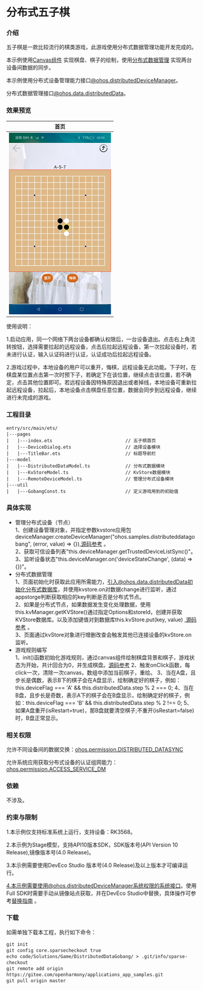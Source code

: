 # 分布式五子棋

### 介绍

五子棋是一款比较流行的棋类游戏，此游戏使用分布式数据管理功能开发完成的。

本示例使用[Canvas组件](https://gitee.com/openharmony/docs/blob/master/zh-cn/application-dev/reference/apis-arkui/arkui-ts/ts-components-canvas-canvas.md) 实现棋盘、棋子的绘制，使用[分布式数据管理](https://gitee.com/openharmony/docs/blob/master/zh-cn/application-dev/reference/apis-arkdata/js-apis-distributed-data.md) 实现两台设备间数据的同步。  

本示例使用分布式设备管理能力接口[@ohos.distributedDeviceManager](https://gitee.com/openharmony/docs/blob/master/zh-cn/application-dev/reference/apis-distributedservice-kit/js-apis-distributedDeviceManager.md)。  

分布式数据管理接口[@ohos.data.distributedData](https://gitee.com/openharmony/docs/blob/master/zh-cn/application-dev/reference/apis-arkdata/js-apis-distributed-data.md)。  


### 效果预览
|首页|
|-------|
|![](./screenshots/devices/index.png)|

使用说明：

1.启动应用，同一个网络下两台设备都确认权限后，一台设备退出。点击右上角流转按钮，选择需要拉起的远程设备，点击后拉起远程设备，第一次拉起设备时，若未进行认证，输入认证码进行认证，认证成功后拉起远程设备。

2.游戏过程中，本地设备的用户可以重开，悔棋，远程设备无此功能。下子时，在棋盘某位置点击第一次时预下子，若确定下在该位置，继续点击该位置，若不确定，点击其他位置即可。若远程设备因特殊原因退出或者掉线，本地设备可重新拉起远程设备，拉起后，本地设备点击棋盘任意位置，数据会同步到远程设备，继续进行未完成的游戏。

### 工程目录
```
entry/src/main/ets/
|---pages
|   |---index.ets                           // 五子棋首页
|   |---DeviceDialog.ets                    // 选择设备模块
|   |---TitleBar.ets                        // 标题导航栏
|---model                                  
|   |---DistributedDataModel.ts             // 分布式数据模块
|   |---KvStoreModel.ts                     // KvStore数据模块
|   |---RemoteDeviceModel.ts                // 管理分布式设备模块
|---util                                    
|   |---GobangConst.ts                      // 定义游戏用到的初始值                                                          
```

### 具体实现
* 管理分布式设备（节点）  
  1、创建设备管理对象，并指定参数kvstore应用包deviceManager.createDeviceManager("ohos.samples.distributeddatagobang", (error, value) => {}),[源码参考](entry/src/main/ets/Model/RemoteDeviceModel.ts ) 。  
  2、获取可信设备列表"this.deviceManager.getTrustedDeviceListSync()"。  
  3、监听设备状态"this.deviceManager.on('deviceStateChange', (data) => {})"。
* 分布式数据管理  
  1、页面初始化时获取此应用所需能力，引入@ohos.data.distributedData初始化分布式数据库，并使用kvstore.on对数据change进行监听，通过appstorge判断获取相应的key判断是否是分布式节点。  
  2、如果是分布式节点，如果数据发生变化处理数据，使用this.kvManager.getKVStore()通过指定Options和storeId，创建并获取KVStore数据库。以及添加键值对到数据库this.kvStore.put(key, value) ,[源码参考](entry/src/main/ets/Model/KvStoreModel.ts ) 。    
  3、页面通过kvStore对象进行增删改查会触发其他已连接设备的kvStore.on监听。  
* 游戏规则编写  
  1、init()函数初始化游戏规则，通过canvas组件绘制棋盘背景和棋子，游戏状态为开始，共计回合为0，并生成棋盘。[源码参考](entry/src/main/ets/pages/Index.ets )
  2、触发onClick函数，每click一次，清除一次canvas，数组中添加当前棋子，重绘。
  3、当在A盘，且步长是偶数，表示B下的棋子会在A盘显示，绘制确定好的棋子，例如：this.deviceFlag === 'A' && this.distributedData.step % 2 === 0;
  4、当在B盘，且步长是奇数，表示A下的棋子会在B盘显示，绘制确定好的棋子，例如：this.deviceFlag === 'B' && this.distributedData.step % 2 !== 0;
  5、如果A盘重开(isRestart=true)，那B盘就要清空棋子;不重开(isRestart=false)时，B盘正常显示。

### 相关权限

允许不同设备间的数据交换：[ohos.permission.DISTRIBUTED_DATASYNC](https://gitee.com/openharmony/docs/blob/master/zh-cn/application-dev/security/AccessToken/permissions-for-all.md#ohospermissiondistributed_datasync)

允许系统应用获取分布式设备的认证组网能力：[ohos.permission.ACCESS_SERVICE_DM](https://gitee.com/openharmony/docs/blob/master/zh-cn/application-dev/security/AccessToken/permissions-for-system-apps.md#ohospermissionaccess_service_dm)

### 依赖

不涉及。

### 约束与限制

1.本示例仅支持标准系统上运行，支持设备：RK3568。

2.本示例为Stage模型，支持API10版本SDK，SDK版本号(API Version 10 Release),镜像版本号(4.0 Release)。

3.本示例需要使用DevEco Studio 版本号(4.0 Release)及以上版本才可编译运行。

4.本示例需要使用@ohos.distributedDeviceManager系统权限的系统接口。使用Full SDK时需要手动从镜像站点获取，并在DevEco Studio中替换，具体操作可参考[替换指南](https://gitee.com/openharmony/docs/blob/master/zh-cn/application-dev/faqs/full-sdk-switch-guide.md) 。

### 下载

如需单独下载本工程，执行如下命令：

````
git init
git config core.sparsecheckout true
echo code/Solutions/Game/DistributedDataGobang/ > .git/info/sparse-checkout
git remote add origin https://gitee.com/openharmony/applications_app_samples.git
git pull origin master
````